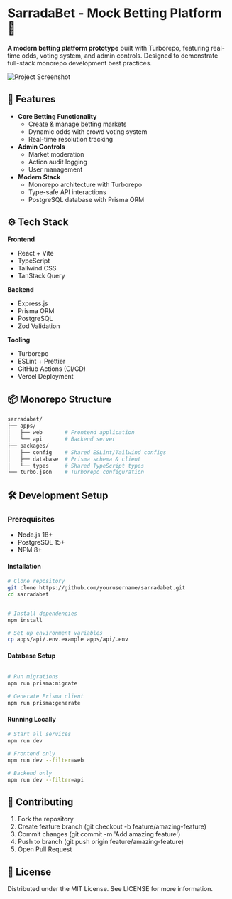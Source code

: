 # SarradaBet - Mock Betting Platform 🎲

**A modern betting platform prototype** built with Turborepo, featuring real-time odds, voting system, and admin controls. Designed to demonstrate full-stack monorepo development best practices.

![Project Screenshot](./path-to-screenshot.png) <!-- Add actual screenshot path -->

## 🚀 Features

- **Core Betting Functionality**
  - Create & manage betting markets
  - Dynamic odds with crowd voting system
  - Real-time resolution tracking
- **Admin Controls**
  - Market moderation
  - Action audit logging
  - User management
- **Modern Stack**
  - Monorepo architecture with Turborepo
  - Type-safe API interactions
  - PostgreSQL database with Prisma ORM

## ⚙️ Tech Stack

**Frontend**
- React + Vite
- TypeScript
- Tailwind CSS
- TanStack Query

**Backend**
- Express.js
- Prisma ORM
- PostgreSQL
- Zod Validation

**Tooling**
- Turborepo
- ESLint + Prettier
- GitHub Actions (CI/CD)
- Vercel Deployment

## 📦 Monorepo Structure

```bash
sarradabet/
├── apps/
│   ├── web       # Frontend application
│   └── api       # Backend server
├── packages/
│   ├── config    # Shared ESLint/Tailwind configs
│   ├── database  # Prisma schema & client
│   └── types     # Shared TypeScript types
└── turbo.json    # Turborepo configuration
```

## 🛠️ Development Setup
### Prerequisites
* Node.js 18+
* PostgreSQL 15+
* NPM 8+

#### Installation
```bash
# Clone repository
git clone https://github.com/yourusername/sarradabet.git
cd sarradabet


# Install dependencies
npm install

# Set up environment variables
cp apps/api/.env.example apps/api/.env
```

#### Database Setup
```bash

# Run migrations
npm run prisma:migrate

# Generate Prisma client
npm run prisma:generate
```

#### Running Locally
```bash
# Start all services
npm run dev

# Frontend only
npm run dev --filter=web

# Backend only
npm run dev --filter=api
```

## 🤝 Contributing
1. Fork the repository
2. Create feature branch (git checkout -b feature/amazing-feature)
3. Commit changes (git commit -m 'Add amazing feature')
4. Push to branch (git push origin feature/amazing-feature)
5. Open Pull Request

## 📄 License
Distributed under the MIT License. See LICENSE for more information.
